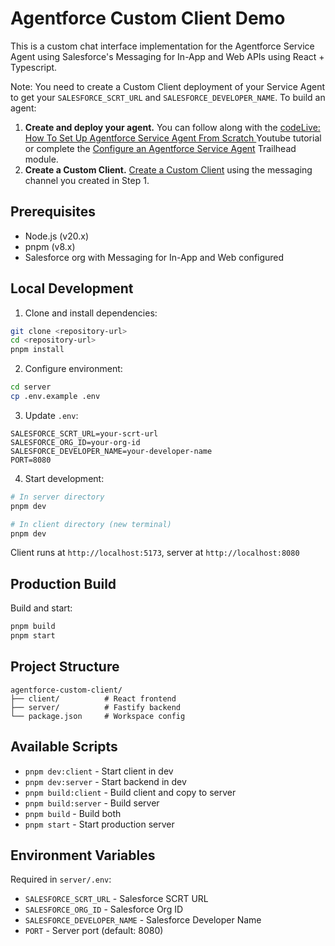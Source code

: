 # Agentforce Custom Client Demo

This is a custom chat interface implementation for the Agentforce Service Agent using Salesforce's Messaging for In-App and Web APIs using React + Typescript.

Note: You need to create a Custom Client deployment of your Service Agent to get your `SALESFORCE_SCRT_URL` and `SALESFORCE_DEVELOPER_NAME`. To build an agent:

1. **Create and deploy your agent.** You can follow along with the [codeLive: How To Set Up Agentforce Service Agent From Scratch
   ](https://www.youtube.com/live/1vuZfPEtuUM?si=ucN5ToM3flDwSUit) Youtube tutorial or complete the [Configure an Agentforce Service Agent](https://trailhead.salesforce.com/content/learn/projects/quick-start-build-your-first-agent-with-agentforce/configure-an-agentforce-service-agent?trail_id=get-ready-for-agentforce) Trailhead module.
2. **Create a Custom Client.** [Create a Custom Client](https://help.salesforce.com/s/articleView?id=service.miaw_deployment_custom.htm&type=5) using the messaging channel you created in Step 1.

## Prerequisites

- Node.js (v20.x)
- pnpm (v8.x)
- Salesforce org with Messaging for In-App and Web configured

## Local Development

1. Clone and install dependencies:

```bash
git clone <repository-url>
cd <repository-url>
pnpm install
```

2. Configure environment:

```bash
cd server
cp .env.example .env
```

3. Update `.env`:

```
SALESFORCE_SCRT_URL=your-scrt-url
SALESFORCE_ORG_ID=your-org-id
SALESFORCE_DEVELOPER_NAME=your-developer-name
PORT=8080
```

4. Start development:

```bash
# In server directory
pnpm dev

# In client directory (new terminal)
pnpm dev
```

Client runs at `http://localhost:5173`, server at `http://localhost:8080`

## Production Build

Build and start:

```bash
pnpm build
pnpm start
```

## Project Structure

```
agentforce-custom-client/
├── client/          # React frontend
├── server/          # Fastify backend
└── package.json     # Workspace config
```

## Available Scripts

- `pnpm dev:client` - Start client in dev
- `pnpm dev:server` - Start backend in dev
- `pnpm build:client` - Build client and copy to server
- `pnpm build:server` - Build server
- `pnpm build` - Build both
- `pnpm start` - Start production server

## Environment Variables

Required in `server/.env`:

- `SALESFORCE_SCRT_URL` - Salesforce SCRT URL
- `SALESFORCE_ORG_ID` - Salesforce Org ID
- `SALESFORCE_DEVELOPER_NAME` - Salesforce Developer Name
- `PORT` - Server port (default: 8080)
